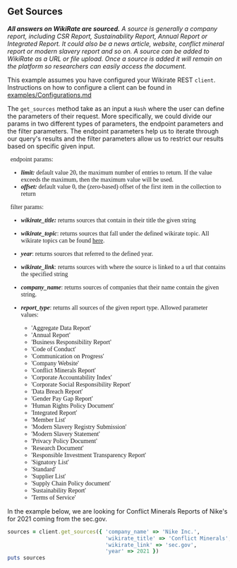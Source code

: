 ## Get Sources

_**All answers on WikiRate are sourced.** A source is generally a company report, including CSR Report, Sustainability
Report, Annual Report or Integrated Report. It could also be a news article, website, conflict mineral report or modern
slavery report and so on. A source can be added to WikiRate as a URL or file upload. Once a source is added it will
remain on the platform so researchers can easily access the document._

This example assumes you have configured your Wikirate REST `client`. Instructions on how to configure a client can be
found in [examples/Configurations.md](https://github.com/wikirate/wikirate4ruby/blob/main/examples/Configuration.md)

The `get_sources` method take as an input a `Hash` where the user can define the parameters of their request. More
specifically, we could divide our params in two different types of parameters, the endpoint parameters and the filter
parameters. The endpoint parameters help us to iterate through our query's results and the filter parameters allow us to
restrict our results based on specific given input.
<div style="font-family:'Source Code Pro'; font-size:14px; padding-left: 0.5em; padding-right: 0.5em;">
endpoint params:

- **_limit:_** default value 20, the maximum number of entries to return. If the value exceeds the maximum, then the
  maximum value will be used.
- **_offset:_** default value 0, the (zero-based) offset of the first item in the collection to return

filter params:

- **_wikirate_title:_** returns sources that contain in their title the given string
- **_wikirate_topic_**: returns sources that fall under the defined wikirate topic. All wikirate topics can be
  found [here](https://wikirate.org/Topic).
- **_year_**: returns sources that referred to the defined year.
- **_wikirate_link_**: returns sources with where the source is linked to a url that contains the specified string
- **_company_name_**: returns sources of companies that their name contain the given string.
- **_report_type_**: returns all sources of the given report type. Allowed parameter values:

    - 'Aggregate Data Report'
    - 'Annual Report'
    - 'Business Responsibility Report'
    - 'Code of Conduct'
    - 'Communication on Progress'
    - 'Company Website'
    - 'Conflict Minerals Report'
    - 'Corporate Accountability Index'
    - 'Corporate Social Responsibility Report'
    - 'Data Breach Report'
    - 'Gender Pay Gap Report'
    - 'Human Rights Policy Document'
    - 'Integrated Report'
    - 'Member List'
    - 'Modern Slavery Registry Submission'
    - 'Modern Slavery Statement'
    - 'Privacy Policy Document'
    - 'Research Document'
    - 'Responsible Investment Transparency Report'
    - 'Signatory List'
    - 'Standard'
    - 'Supplier List'
    - 'Supply Chain Policy document'
    - 'Sustainability Report'
    - 'Terms of Service'

</div>

In the example below, we are looking for Conflict Minerals Reports of Nike's for 2021 coming from the sec.gov.

```ruby
sources = client.get_sources({ 'company_name' => 'Nike Inc.',
                               'wikirate_title' => 'Conflict Minerals',
                               'wikirate_link' => 'sec.gov',
                               'year' => 2021 })
puts sources
```